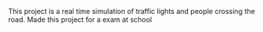 This project is a real time simulation of traffic lights and people crossing the road.
Made this project for a exam at school
